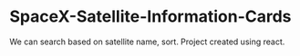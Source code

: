 # SpaceX-Satellite-Information-Cards
We can search based on satellite name, sort. Project created using react. 

